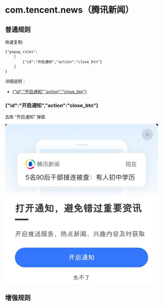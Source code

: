 # com.tencent.news（腾讯新闻）

## 普通规则

快速复制:
```
{"popup_rules":
    [
        {"id":"开启通知","action":"close_btn"}
    ]
}
```
详细说明：
- [{"id":"开启通知","action":"close_btn"}](#id开启通知actionclose_btn)

### {"id":"开启通知","action":"close_btn"}
去除 “开启通知” 弹窗

![](./assets/开启通知弹窗.jpg)

## 增强规则
